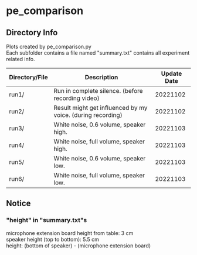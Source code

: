 # pe_comparison

## Directory Info

Plots created by pe_comparison.py<br>
Each subfolder contains a file named "summary.txt" contains all experiment related info.<br>

| Directory/File | Description                                                 | Update Date |
| -------------- | ----------------------------------------------------------- | ----------- |
| run1/          | Run in complete silence. (before recording video)           | 20221102    |
| run2/          | Result might get influenced by my voice. (during recording) | 20221102    |
| run3/          | White noise, 0.6 volume, speaker high.                      | 20221103    |
| run4/          | White noise, full volume, speaker high.                     | 20221103    |
| run5/          | White noise, 0.6 volume, speaker low.                       | 20221103    |
| run6/          | White noise, full volume, speaker low.                      | 20221103    |

## Notice

### "height" in "summary.txt"s

microphone extension board height from table: 3 cm<br>
speaker height (top to bottom): 5.5 cm<br>
height: (bottom of speaker) - (microphone extension board)<br>
